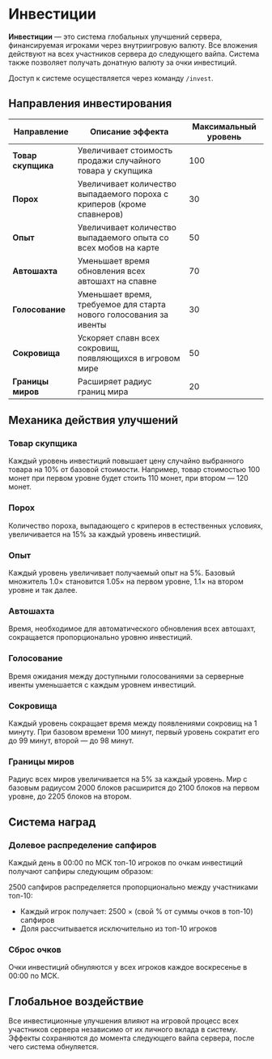 # Инвестиции

**Инвестиции** — это система глобальных улучшений сервера, финансируемая игроками через внутриигровую валюту. Все вложения действуют на всех участников сервера до следующего вайпа. Система также позволяет получать донатную валюту за очки инвестиций.

Доступ к системе осуществляется через команду `/invest`.

## Направления инвестирования

| Направление | Описание эффекта | Максимальный уровень |
|-------------|------------------|---------------------|
| **Товар скупщика** | Увеличивает стоимость продажи случайного товара у скупщика | <!-- wiki[invest-buyer-max] -->100<!-- /wiki --> |
| **Порох** | Увеличивает количество выпадаемого пороха с криперов (кроме спавнеров) | <!-- wiki[invest-gunpowder-max] -->30<!-- /wiki --> |
| **Опыт** | Увеличивает количество выпадаемого опыта со всех мобов на карте | <!-- wiki[invest-exp-max] -->50<!-- /wiki --> |
| **Автошахта** | Уменьшает время обновления всех автошахт на спавне | <!-- wiki[invest-mine-max] -->70<!-- /wiki --> |
| **Голосование** | Уменьшает время, требуемое для старта нового голосования за ивенты | <!-- wiki[invest-vote-max] -->30<!-- /wiki --> |
| **Сокровища** | Ускоряет спавн всех сокровищ, появляющихся в игровом мире | <!-- wiki[invest-treasure-max] -->50<!-- /wiki --> |
| **Границы миров** | Расширяет радиус границ мира | <!-- wiki[invest-border-max] -->20<!-- /wiki --> |

## Механика действия улучшений

### Товар скупщика
Каждый уровень инвестиций повышает цену случайно выбранного товара на <!-- wiki[invest-buyer-bonus] -->10<!-- /wiki -->% от базовой стоимости. Например, товар стоимостью 100 монет при первом уровне будет стоить 110 монет, при втором — 120 монет.

### Порох
Количество пороха, выпадающего с криперов в естественных условиях, увеличивается на <!-- wiki[invest-gunpowder-bonus] -->15<!-- /wiki -->% за каждый уровень инвестиций.

### Опыт
Каждый уровень увеличивает получаемый опыт на <!-- wiki[invest-exp-bonus] -->5<!-- /wiki -->%. Базовый множитель 1.0× становится 1.05× на первом уровне, 1.1× на втором уровне и так далее.

### Автошахта
Время, необходимое для автоматического обновления всех автошахт, сокращается пропорционально уровню инвестиций.

### Голосование
Время ожидания между доступными голосованиями за серверные ивенты уменьшается с каждым уровнем инвестиций.

### Сокровища
Каждый уровень сокращает время между появлениями сокровищ на <!-- wiki[invest-treasure-bonus] -->1 минуту<!-- /wiki -->. При базовом времени 100 минут, первый уровень сократит его до 99 минут, второй — до 98 минут.

### Границы миров
Радиус всех миров увеличивается на <!-- wiki[invest-border-bonus] -->5<!-- /wiki -->% за каждый уровень. Мир с базовым радиусом 2000 блоков расширится до 2100 блоков на первом уровне, до 2205 блоков на втором.

## Система наград

### Долевое распределение сапфиров
Каждый день в 00:00 по МСК топ-10 игроков по очкам инвестиций получают сапфиры следующим образом:

<!-- wiki[invest-daily-pool] -->2500<!-- /wiki --> сапфиров распределяется пропорционально между участниками топ-10:
- Каждый игрок получает: 2500 × (свой % от суммы очков в топ-10) сапфиров
- Доля рассчитывается исключительно из топ-10 игроков

### Сброс очков
Очки инвестиций обнуляются у всех игроков каждое воскресенье в 00:00 по МСК.

## Глобальное воздействие

Все инвестиционные улучшения влияют на игровой процесс всех участников сервера независимо от их личного вклада в систему. Эффекты сохраняются до момента следующего вайпа сервера, после чего система обнуляется.